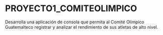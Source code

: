 # PROYECTO1_COMITEOLIMPICO
Desarrolla una aplicación de consola que permita al Comité Olímpico Guatemalteco registrar y analizar el rendimiento de sus atletas de alto nivel.
